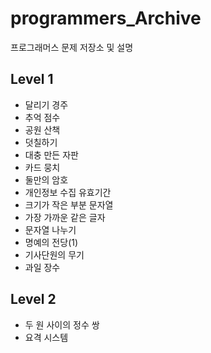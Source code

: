# programmers_Archive

프로그래머스 문제 저장소 및 설명

## Level 1

- 달리기 경주
- 추억 점수
- 공원 산책
- 덧칠하기
- 대충 만든 자판
- 카드 뭉치
- 둘만의 암호
- 개인정보 수집 유효기간
- 크기가 작은 부분 문자열
- 가장 가까운 같은 글자
- 문자열 나누기
- 명예의 전당(1)
- 기사단원의 무기
- 과일 장수

## Level 2

- 두 원 사이의 정수 쌍
- 요격 시스템
